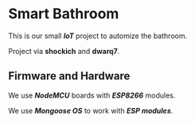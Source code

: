 # Smart Bathroom
 This is our small **_IoT_** project to automize the bathroom.

 Project via **shockich** and **dwarq7**.
 
## Firmware and Hardware

We use **_NodeMCU_** boards with **_ESP8266_** modules.

We use **_Mongoose OS_** to work with **_ESP modules_**.
